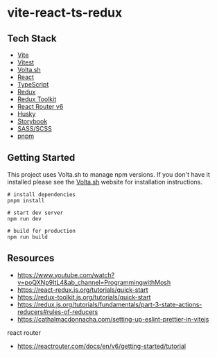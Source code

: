 # vite-react-ts-redux

## Tech Stack

- [Vite](https://vitejs.dev/)
- [Vitest](https://vitest.dev/)
- [Volta.sh](https://volta.sh/)
- [React](https://reactjs.org/)
- [TypeScript](https://www.typescriptlang.org/)
- [Redux](https://redux.js.org/)
- [Redux Toolkit](https://redux-toolkit.js.org/)
- [React Router v6](https://reactrouter.com/en/6.5.0)
- [Husky](https://typicode.github.io/husky/#/)
- [Storybook](https://storybook.js.org/docs/react/builders/vite)
- [SASS/SCSS](https://sass-lang.com/)
- [pnpm](https://pnpm.io/)

## Getting Started

This project uses Volta.sh to manage npm versions. If you don't have it installed please see the [Volta.sh](https://volta.sh/) website for installation instructions.

```
# install dependencies
pnpm install

# start dev server
npm run dev

# build for production
npm run build
```

## Resources

- https://www.youtube.com/watch?v=poQXNp9ItL4&ab_channel=ProgrammingwithMosh
- https://react-redux.js.org/tutorials/quick-start
- https://redux-toolkit.js.org/tutorials/quick-start
- https://redux.js.org/tutorials/fundamentals/part-3-state-actions-reducers#rules-of-reducers
- https://cathalmacdonnacha.com/setting-up-eslint-prettier-in-vitejs

react router

- https://reactrouter.com/docs/en/v6/getting-started/tutorial
